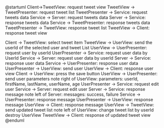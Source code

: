 @startuml
Client->TweetView: request tweet view
TweetView -> TweetPresenter: request tweet list
TweetPresenter -> Service: request tweets data
Service -> Server: request tweets data
Server -> Service: response tweets data
Service -> TweetPresenter: response tweets data
TweetPresenter -> TweetView: response tweet list
TweetView -> Client: response tweet view

Client -> TweetView: select tweet item
TweetView -> UserView: send the userId of the selected user and tweet List
UserView -> UserPresenter: request user by userId
UserPresenter -> Service: request user data by UserId
Service -> Server: request user data by userId
Server -> Service: response user data
Service -> UserPresenter: response user data
UserPresenter -> UserView: send user
UserView -> Client: response user view
Client -> UserView: press the save button
UserView -> UserPresenter: send user parameters
note right of UserView: parameters: userId, firstName, lastName, userName, age
UserPresenter -> Service: request edit user
Service -> Server: request edit user
Server -> Service: response message
note left of Server: messages: success, failure
Service -> UserPresenter: response message
UserPresenter -> UserView: response message
UserView -> Client: response message
UserView -> TweetView: send updated tweet list
note left of UserView: change tweet list by userId
destroy UserView
TweetView -> Client: response of updated tweet view
@enduml
